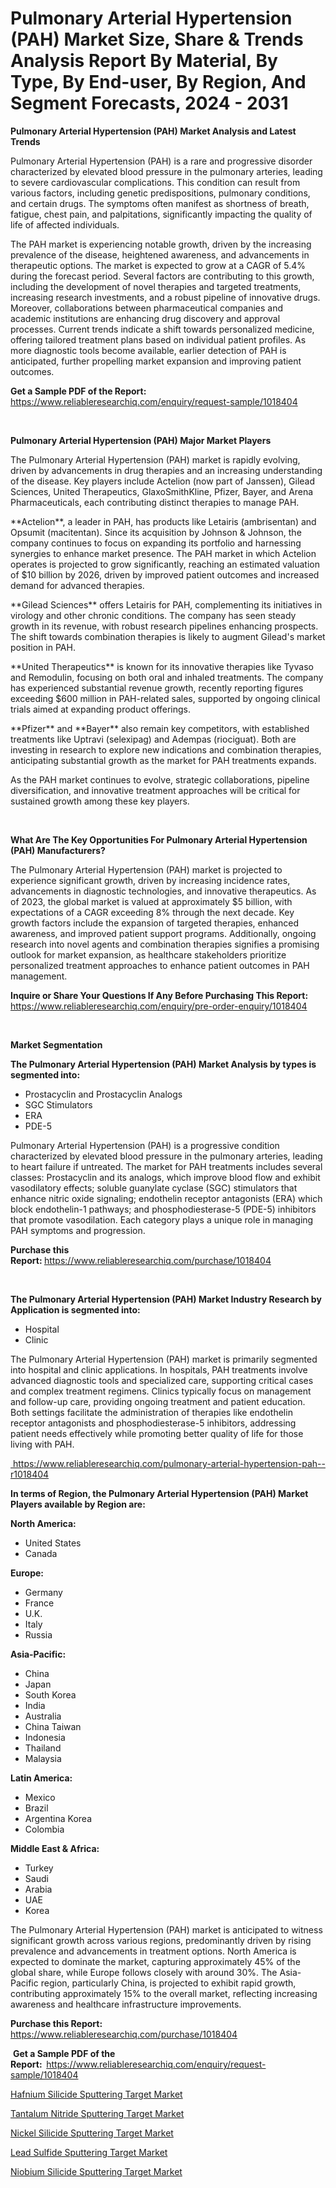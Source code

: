 <p><h1>Pulmonary Arterial Hypertension (PAH) Market Size, Share & Trends Analysis Report By Material, By Type, By End-user, By Region, And Segment Forecasts, 2024 - 2031</h1></p><p><strong>Pulmonary Arterial Hypertension (PAH) Market Analysis and Latest Trends</strong></p>
<p><p>Pulmonary Arterial Hypertension (PAH) is a rare and progressive disorder characterized by elevated blood pressure in the pulmonary arteries, leading to severe cardiovascular complications. This condition can result from various factors, including genetic predispositions, pulmonary conditions, and certain drugs. The symptoms often manifest as shortness of breath, fatigue, chest pain, and palpitations, significantly impacting the quality of life of affected individuals.</p><p>The PAH market is experiencing notable growth, driven by the increasing prevalence of the disease, heightened awareness, and advancements in therapeutic options. The market is expected to grow at a CAGR of 5.4% during the forecast period. Several factors are contributing to this growth, including the development of novel therapies and targeted treatments, increasing research investments, and a robust pipeline of innovative drugs. Moreover, collaborations between pharmaceutical companies and academic institutions are enhancing drug discovery and approval processes. Current trends indicate a shift towards personalized medicine, offering tailored treatment plans based on individual patient profiles. As more diagnostic tools become available, earlier detection of PAH is anticipated, further propelling market expansion and improving patient outcomes.</p></p>
<p><strong>Get a Sample PDF of the Report:&nbsp;</strong> <a href="https://www.reliableresearchiq.com/enquiry/request-sample/1018404?utm_campaign=1521&utm_medium=2&utm_source=Github&utm_content=ia&utm_term=11102024&utm_id=pulmonary-arterial-hypertension-pah">https://www.reliableresearchiq.com/enquiry/request-sample/1018404</a></p>
<p>&nbsp;</p>
<p><strong>Pulmonary Arterial Hypertension (PAH) Major Market Players</strong></p>
<p><p>The Pulmonary Arterial Hypertension (PAH) market is rapidly evolving, driven by advancements in drug therapies and an increasing understanding of the disease. Key players include Actelion (now part of Janssen), Gilead Sciences, United Therapeutics, GlaxoSmithKline, Pfizer, Bayer, and Arena Pharmaceuticals, each contributing distinct therapies to manage PAH.</p><p>**Actelion**, a leader in PAH, has products like Letairis (ambrisentan) and Opsumit (macitentan). Since its acquisition by Johnson & Johnson, the company continues to focus on expanding its portfolio and harnessing synergies to enhance market presence. The PAH market in which Actelion operates is projected to grow significantly, reaching an estimated valuation of $10 billion by 2026, driven by improved patient outcomes and increased demand for advanced therapies.</p><p>**Gilead Sciences** offers Letairis for PAH, complementing its initiatives in virology and other chronic conditions. The company has seen steady growth in its revenue, with robust research pipelines enhancing prospects. The shift towards combination therapies is likely to augment Gilead's market position in PAH.</p><p>**United Therapeutics** is known for its innovative therapies like Tyvaso and Remodulin, focusing on both oral and inhaled treatments. The company has experienced substantial revenue growth, recently reporting figures exceeding $600 million in PAH-related sales, supported by ongoing clinical trials aimed at expanding product offerings.</p><p>**Pfizer** and **Bayer** also remain key competitors, with established treatments like Uptravi (selexipag) and Adempas (riociguat). Both are investing in research to explore new indications and combination therapies, anticipating substantial growth as the market for PAH treatments expands.</p><p>As the PAH market continues to evolve, strategic collaborations, pipeline diversification, and innovative treatment approaches will be critical for sustained growth among these key players.</p></p>
<p>&nbsp;</p>
<p><strong>What Are The Key Opportunities For Pulmonary Arterial Hypertension (PAH) Manufacturers?</strong></p>
<p><p>The Pulmonary Arterial Hypertension (PAH) market is projected to experience significant growth, driven by increasing incidence rates, advancements in diagnostic technologies, and innovative therapeutics. As of 2023, the global market is valued at approximately $5 billion, with expectations of a CAGR exceeding 8% through the next decade. Key growth factors include the expansion of targeted therapies, enhanced awareness, and improved patient support programs. Additionally, ongoing research into novel agents and combination therapies signifies a promising outlook for market expansion, as healthcare stakeholders prioritize personalized treatment approaches to enhance patient outcomes in PAH management.</p></p>
<p><strong>Inquire or Share Your Questions If Any Before Purchasing This Report:</strong> <a href="https://www.reliableresearchiq.com/enquiry/pre-order-enquiry/1018404?utm_campaign=1521&utm_medium=2&utm_source=Github&utm_content=ia&utm_term=11102024&utm_id=pulmonary-arterial-hypertension-pah">https://www.reliableresearchiq.com/enquiry/pre-order-enquiry/1018404</a></p>
<p>&nbsp;</p>
<p><strong>Market Segmentation</strong></p>
<p><strong>The Pulmonary Arterial Hypertension (PAH) Market Analysis by types is segmented into:</strong></p>
<p><ul><li>Prostacyclin and Prostacyclin Analogs</li><li>SGC Stimulators</li><li>ERA</li><li>PDE-5</li></ul></p>
<p><p>Pulmonary Arterial Hypertension (PAH) is a progressive condition characterized by elevated blood pressure in the pulmonary arteries, leading to heart failure if untreated. The market for PAH treatments includes several classes: Prostacyclin and its analogs, which improve blood flow and exhibit vasodilatory effects; soluble guanylate cyclase (SGC) stimulators that enhance nitric oxide signaling; endothelin receptor antagonists (ERA) which block endothelin-1 pathways; and phosphodiesterase-5 (PDE-5) inhibitors that promote vasodilation. Each category plays a unique role in managing PAH symptoms and progression.</p></p>
<p><strong>Purchase this Report:&nbsp;</strong><a href="https://www.reliableresearchiq.com/purchase/1018404?utm_campaign=1521&utm_medium=2&utm_source=Github&utm_content=ia&utm_term=11102024&utm_id=pulmonary-arterial-hypertension-pah">https://www.reliableresearchiq.com/purchase/1018404</a></p>
<p>&nbsp;</p>
<p><strong>The Pulmonary Arterial Hypertension (PAH) Market Industry Research by Application is segmented into:</strong></p>
<p><ul><li>Hospital</li><li>Clinic</li></ul></p>
<p><p>The Pulmonary Arterial Hypertension (PAH) market is primarily segmented into hospital and clinic applications. In hospitals, PAH treatments involve advanced diagnostic tools and specialized care, supporting critical cases and complex treatment regimens. Clinics typically focus on management and follow-up care, providing ongoing treatment and patient education. Both settings facilitate the administration of therapies like endothelin receptor antagonists and phosphodiesterase-5 inhibitors, addressing patient needs effectively while promoting better quality of life for those living with PAH.</p></p>
<p><a href="https://www.reliableresearchiq.com/pulmonary-arterial-hypertension-pah--r1018404?utm_campaign=1521&utm_medium=2&utm_source=Github&utm_content=ia&utm_term=11102024&utm_id=pulmonary-arterial-hypertension-pah">&nbsp;https://www.reliableresearchiq.com/pulmonary-arterial-hypertension-pah--r1018404</a></p>
<p><strong>In terms of Region, the Pulmonary Arterial Hypertension (PAH) Market Players available by Region are:</strong></p>
<p>
    <p> <strong> North America: </strong>
        <ul>
            <li>United States</li>
            <li>Canada</li>
        </ul>
        </p> 
    <p> <strong> Europe: </strong>
        <ul>
            <li>Germany</li>
            <li>France</li>
            <li>U.K.</li>
            <li>Italy</li>
            <li>Russia</li>
        </ul>
        </p> 
    <p> <strong> Asia-Pacific: </strong>
        <ul>
            <li>China</li>
            <li>Japan</li>
            <li>South Korea</li>
            <li>India</li>
            <li>Australia</li>
            <li>China Taiwan</li>
            <li>Indonesia</li>
            <li>Thailand</li>
            <li>Malaysia</li>
        </ul>
        </p> 
    <p> <strong> Latin America: </strong>
        <ul>
            <li>Mexico</li>
            <li>Brazil</li>
            <li>Argentina Korea</li>
            <li>Colombia</li>
        </ul>
        </p> 
    <p> <strong> Middle East & Africa: </strong>
        <ul>
            <li>Turkey</li>
            <li>Saudi</li>
            <li>Arabia</li>
            <li>UAE</li>
            <li>Korea</li>
        </ul>
    </p>
    </p>
<p><p>The Pulmonary Arterial Hypertension (PAH) market is anticipated to witness significant growth across various regions, predominantly driven by rising prevalence and advancements in treatment options. North America is expected to dominate the market, capturing approximately 45% of the global share, while Europe follows closely with around 30%. The Asia-Pacific region, particularly China, is projected to exhibit rapid growth, contributing approximately 15% to the overall market, reflecting increasing awareness and healthcare infrastructure improvements.</p></p>
<p><strong>Purchase this Report: </strong><a href="https://www.reliableresearchiq.com/purchase/1018404?utm_campaign=1521&utm_medium=2&utm_source=Github&utm_content=ia&utm_term=11102024&utm_id=pulmonary-arterial-hypertension-pah">https://www.reliableresearchiq.com/purchase/1018404</a></p>
<p>&nbsp;<strong>Get a Sample PDF of the Report:&nbsp;&nbsp;</strong><a href="https://www.reliableresearchiq.com/enquiry/request-sample/1018404?utm_campaign=1521&utm_medium=2&utm_source=Github&utm_content=ia&utm_term=11102024&utm_id=pulmonary-arterial-hypertension-pah">https://www.reliableresearchiq.com/enquiry/request-sample/1018404</a></p>
<p><strong></strong></p>
<p><p><a href="https://www.linkedin.com/pulse/hafnium-silicide-sputtering-target-market-drivers-challenges-jniae?utm_campaign=1521&utm_medium=2&utm_source=Github&utm_content=ia&utm_term=11102024&utm_id=pulmonary-arterial-hypertension-pah">Hafnium Silicide Sputtering Target Market</a></p><p><a href="https://www.linkedin.com/pulse/unveiling-market-trends-global-tantalum-nitride-sputtering-target-ynzbc?utm_campaign=1521&utm_medium=2&utm_source=Github&utm_content=ia&utm_term=11102024&utm_id=pulmonary-arterial-hypertension-pah">Tantalum Nitride Sputtering Target Market</a></p><p><a href="https://www.linkedin.com/pulse/strategic-insights-global-nickel-silicide-sputtering-target-ifcze?utm_campaign=1521&utm_medium=2&utm_source=Github&utm_content=ia&utm_term=11102024&utm_id=pulmonary-arterial-hypertension-pah">Nickel Silicide Sputtering Target Market</a></p><p><a href="https://www.linkedin.com/pulse/influencing-factors-lead-sulfide-sputtering-target-market-insights-ctqme?utm_campaign=1521&utm_medium=2&utm_source=Github&utm_content=ia&utm_term=11102024&utm_id=pulmonary-arterial-hypertension-pah">Lead Sulfide Sputtering Target Market</a></p><p><a href="https://www.linkedin.com/pulse/future-ready-strategic-insights-global-niobium-silicide-vyqke?utm_campaign=1521&utm_medium=2&utm_source=Github&utm_content=ia&utm_term=11102024&utm_id=pulmonary-arterial-hypertension-pah">Niobium Silicide Sputtering Target Market</a></p></p>